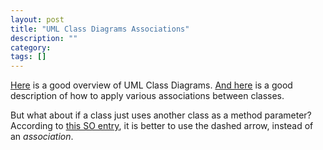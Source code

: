 ```yaml
---
layout: post
title: "UML Class Diagrams Associations"
description: ""
category:
tags: []
---
```



[Here](https://www.ibm.com/developerworks/rational/library/content/RationalEdge/sep04/bell/) is a good overview of UML Class Diagrams.
[And here](http://aviadezra.blogspot.com/2009/05/uml-association-aggregation-composition.html) is a
good description of how to apply various associations between classes.

But what about if a class just uses another class as a method parameter?
According to [this SO entry](http://stackoverflow.com/questions/15587667/uml-when-one-class-have-as-method-parameter-pointer-to-other-class),
it is better to use the dashed arrow, instead of an _association_.



